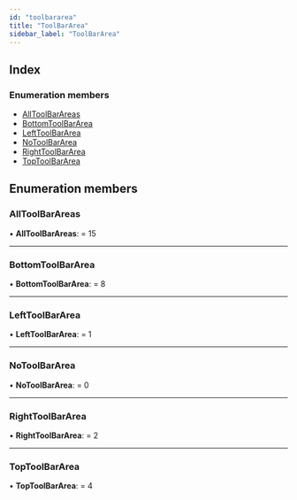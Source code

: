 ```yaml
---
id: "toolbararea"
title: "ToolBarArea"
sidebar_label: "ToolBarArea"
---
```


## Index

### Enumeration members

* [AllToolBarAreas](toolbararea.md#alltoolbarareas)
* [BottomToolBarArea](toolbararea.md#bottomtoolbararea)
* [LeftToolBarArea](toolbararea.md#lefttoolbararea)
* [NoToolBarArea](toolbararea.md#notoolbararea)
* [RightToolBarArea](toolbararea.md#righttoolbararea)
* [TopToolBarArea](toolbararea.md#toptoolbararea)

## Enumeration members

###  AllToolBarAreas

• **AllToolBarAreas**: = 15

___

###  BottomToolBarArea

• **BottomToolBarArea**: = 8

___

###  LeftToolBarArea

• **LeftToolBarArea**: = 1

___

###  NoToolBarArea

• **NoToolBarArea**: = 0

___

###  RightToolBarArea

• **RightToolBarArea**: = 2

___

###  TopToolBarArea

• **TopToolBarArea**: = 4
